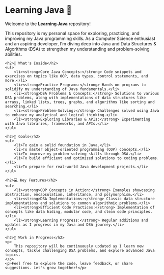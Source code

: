 <!DOCTYPE html>
<html lang="en">
<head>
    <meta charset="UTF-8">
    <meta name="viewport" content="width=device-width, initial-scale=1.0">
    <title>Learning Java</title>
</head>
<body>
    <h1>Learning Java 🚀</h1>
    <p>Welcome to the <strong>Learning Java</strong> repository!</p>
    <p>
        This repository is my personal space for exploring, practicing, and improving my Java programming skills. 
        As a Computer Science enthusiast and an aspiring developer, I'm diving deep into Java and Data Structures 
        & Algorithms (DSA) to strengthen my understanding and problem-solving abilities.
    </p>

    <h2>🌟 What's Inside</h2>
    <ul>
        <li><strong>Core Java Concepts:</strong> Code snippets and exercises on topics like OOP, data types, control statements, and more.</li>
        <li><strong>Practice Programs:</strong> Hands-on programs to solidify my understanding of Java fundamentals.</li>
        <li><strong>DSA Problems & Concepts:</strong> Solutions to various DSA problems, along with implementations of data structures like arrays, linked lists, trees, graphs, and algorithms like sorting and searching.</li>
        <li><strong>Problem-Solving:</strong> Challenges solved using Java to enhance my analytical and logical thinking.</li>
        <li><strong>Exploring Libraries & APIs:</strong> Experimenting with Java libraries, frameworks, and APIs.</li>
    </ul>

    <h2>🎯 Goals</h2>
    <ul>
        <li>To gain a solid foundation in Java.</li>
        <li>To master object-oriented programming (OOP) concepts.</li>
        <li>To improve my problem-solving skills through DSA.</li>
        <li>To build efficient and optimized solutions to coding problems.</li>
        <li>To prepare for real-world Java development projects.</li>
    </ul>

    <h2>💻 Key Features</h2>
    <ul>
        <li><strong>OOP Concepts in Action:</strong> Examples showcasing abstraction, encapsulation, inheritance, and polymorphism.</li>
        <li><strong>DSA Implementations:</strong> Classic data structure implementations and solutions to common algorithmic problems.</li>
        <li><strong>Efficient Code Practices:</strong> Implementation of concepts like data hiding, modular code, and clean code principles.</li>
        <li><strong>Learning Progress:</strong> Regular additions and updates as I progress in my Java and DSA journey.</li>
    </ul>

    <h2>🚧 Work in Progress</h2>
    <p>
        This repository will be continuously updated as I learn new concepts, tackle challenging DSA problems, and explore advanced Java topics.
    </p>
    <p>Feel free to explore the code, leave feedback, or share suggestions. Let's grow together!</p>
</body>
</html>
